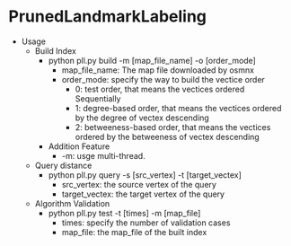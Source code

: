 # PrunedLandmarkLabeling

* Usage
  * Build Index
    * python pll.py build -m [map_file_name] -o [order_mode]
      * map_file_name: The map file downloaded by osmnx
      * order_mode: specify the way to build the vectice order
        * 0: test order, that means the vectices ordered Sequentially
        * 1: degree-based order, that means the vectices ordered by the degree of vectex descending
        * 2: betweeness-based order, that means the vectices ordered by the betweeness of vectex descending
    * Addition Feature
      * -m: usge multi-thread.
  * Query distance
    * python pll.py query -s [src_vertex] -t [target_vectex]
      * src_vertex: the source vertex of the query
      * target_vectex: the target vertex of the query
  * Algorithm Validation
    * python pll.py test -t [times] -m [map_file]
      * times: specify the number of validation cases
      * map_file: the map_file of the built index
